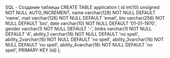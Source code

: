SQL - Создание таблицы
CREATE TABLE application (
id int(10) unsigned NOT NULL AUTO_INCREMENT,
name varchar(128) NOT NULL DEFAULT 'name',
mail varchar(128) NOT NULL DEFAULT 'email',
bio varchar(256) NOT NULL DEFAULT 'bio',
date varchar(10) NOT NULL DEFAULT '01-01-1970',
gender varchar(1) NOT NULL DEFAULT '-',
limbs varchar(1) NOT NULL DEFAULT '4',
ability_1 varchar(16) NOT NULL DEFAULT 'no spell',
ability_2varchar(16) NOT NULL DEFAULT 'no spell',
ability_3varchar(16) NOT NULL DEFAULT 'no spell',
ability_4varchar(16) NOT NULL DEFAULT 'no spell',
PRIMARY KEY (id)
);
